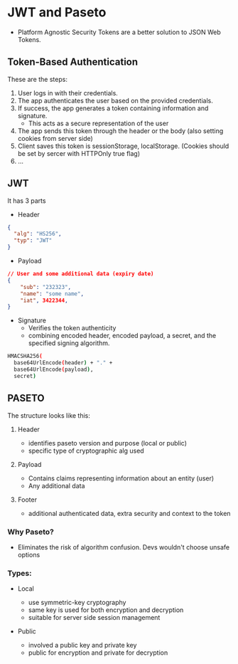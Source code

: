 # JWT and Paseto

- Platform Agnostic Security Tokens are a better solution to JSON Web Tokens.

## Token-Based Authentication

These are the steps:

1. User logs in with their credentials.
2. The app authenticates the user based on the provided credentials.
3. If success, the app generates a token containing information and signature.
   - This acts as a secure representation of the user
4. The app sends this token through the header or the body (also setting cookies from server side)
5. Client saves this token is sessionStorage, localStorage. (Cookies should be set by sercer with HTTPOnly true flag)
6. ...

## JWT

It has 3 parts

- Header

```json
{
  "alg": "HS256",
  "typ": "JWT"
}
```

- Payload

```json
// User and some additional data (expiry date)
{
    "sub": "232323",
    "name": "some name",
    "iat", 3422344,
}

```

- Signature
  - Verifies the token authenticity
  - combining encoded header, encoded payload, a secret, and the specified signing algorithm.

```bash
HMACSHA256(
  base64UrlEncode(header) + "." +
  base64UrlEncode(payload),
  secret)
```

## PASETO

The structure looks like this:

1. Header
    - identifies paseto version and purpose (local or public)
    - specific type of cryptographic alg used

2. Payload
    - Contains claims representing information about an entity (user) 
    - Any additional data

3. Footer
    - additional authenticated data, extra security and context to the token


### Why Paseto?

- Eliminates the risk of algorithm confusion. Devs wouldn't choose unsafe options


### Types:

- Local
    - use symmetric-key cryptography
    - same key is used for both encryption and decryption
    - suitable for server side session management


- Public
    - involved a public key and private key
    - public for encryption and private for decryption

